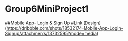 # Group6MiniProject1
##Mobile App- Login & Sign Up
#Link
[Design] (https://dribbble.com/shots/18532174-Mobile-App-Login-Signup/attachments/13732595?mode=media)

